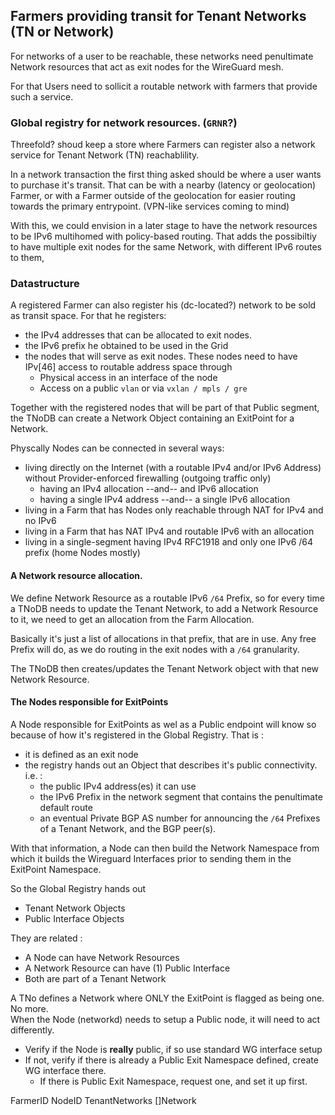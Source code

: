 ## Farmers providing transit for Tenant Networks (TN or Network)

For networks of a user to be reachable, these networks need penultimate Network resources that act as exit nodes for the WireGuard mesh.

For that Users need to sollicit a routable network with farmers that provide such a service. 

### Global registry for network resources. (`GRNR`?)

Threefold? shoud keep a store where Farmers can register also a network service for Tenant Network (TN) reachablility. 

In a network transaction the first thing asked should be where a user wants to purchase it's transit. That can be with a nearby (latency or geolocation) Farmer, or with a Farmer outside of the geolocation for easier routing towards the primary entrypoint. (VPN-like services coming to mind)

With this, we could envision in a later stage to have the network resources to be IPv6 multihomed with policy-based routing. That adds the possibiltiy to have multiple exit nodes for the same Network, with different IPv6 routes to them, 

### Datastructure

A registered Farmer can also register his (dc-located?) network to be sold as transit space. For that he registers:
  - the IPv4 addresses that can be allocated to exit nodes.
  - the IPv6 prefix he obtained to be used in the Grid 
  - the nodes that will serve as exit nodes.
  These nodes need to have IPv[46] access to routable address space through
    - Physical access in an interface of the node
    - Access on a public `vlan` or via `vxlan / mpls / gre`

Together with the registered nodes that will be part of that Public segment, the TNoDB can create a Network Object containing an ExitPoint for a Network.

Physcally Nodes can be connected in several ways:
  - living directly on the Internet (with a routable IPv4 and/or IPv6 Address) without Provider-enforced firewalling (outgoing traffic only)
    - having an IPv4 allocation --and-- and IPv6 allocation
    - having a single IPv4 address --and-- a single IPv6 allocation
  - living in a Farm that has Nodes only reachable through NAT for IPv4 and no IPv6
  - living in a Farm that has NAT IPv4 and routable IPv6 with an allocation
  - living in a single-segment having IPv4 RFC1918 and only one IPv6 /64 prefix (home Nodes mostly)

#### A Network resource allocation.
We define Network Resource as a routable IPv6 `/64` Prefix, so for every time a TNoDB needs to update the Tenant Network, to add a Network Resource to it, we need to get an allocation from the Farm Allocation.

Basically it's just a list of allocations in that prefix, that are in use. Any free Prefix will do, as we do routing in the exit nodes with a `/64` granularity. 

The TNoDB then creates/updates the Tenant Network object with that new Network Resource.

#### The Nodes responsible for ExitPoints 

A Node responsible for ExitPoints as wel as a Public endpoint will know so because of how it's registered in the Global Registry. That is :
  - it is defined as an exit node
  - the registry hands out an Object that describes it's public connectivity. i.e. :
    - the public IPv4 address(es) it can use
    - the IPv6 Prefix in the network segment that contains the penultimate default route
    - an eventual Private BGP AS number for announcing the `/64` Prefixes of a Tenant Network, and the BGP peer(s).

With that information, a Node can then build the Network Namespace from which it builds the Wireguard Interfaces prior to sending them in the ExitPoint Namespace.



So the Global Registry hands out
  - Tenant Network Objects
  - Public Interface Objects

They are related :
  - A Node can have Network Resources
  - A Network Resource can have (1) Public Interface
  - Both are part of a Tenant Network

A TNo defines a Network where ONLY the ExitPoint is flagged as being one. No more.  
When the Node (networkd) needs to setup a Public node, it will need to act differently.
  - Verify if the Node is **really** public, if so use standard WG interface setup
  - If not, verify if there is already a Public Exit Namespace defined, create WG interface there.
    - If there is Public Exit Namespace, request one, and set it up first.


FarmerID
NodeID
TenantNetworks []Network

